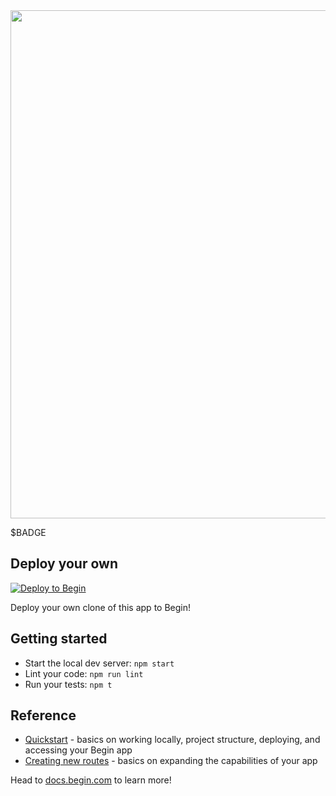 <img src="https://static.begin.app/node-hello-world/readme-banner.png" width="813">

$BADGE

## Deploy your own

[![Deploy to Begin](https://static.begin.com/deploy-to-begin.svg)](https://begin.com/apps/create?template=https://github.com/begin-examples/node-postgres)

Deploy your own clone of this app to Begin!

## Getting started

-   Start the local dev server: `npm start`
-   Lint your code: `npm run lint`
-   Run your tests: `npm t`

## Reference

-   [Quickstart](https://docs.begin.com/en/guides/quickstart/) - basics on working locally, project structure, deploying, and accessing your Begin app
-   [Creating new routes](https://docs.begin.com/en/functions/creating-new-functions) - basics on expanding the capabilities of your app

Head to [docs.begin.com](https://docs.begin.com/) to learn more!
